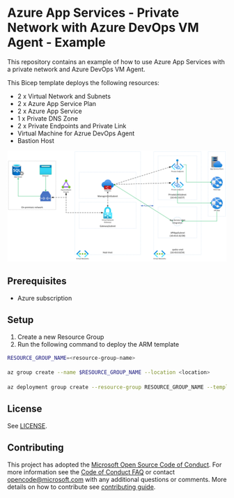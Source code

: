 # Azure App Services - Private Network with Azure DevOps VM Agent - Example

This repository contains an example of how to use Azure App Services with a private network and Azure DevOps VM Agent.

This Bicep template deploys the following resources:

- 2 x Virtual Network and Subnets
- 2 x Azure App Service Plan
- 2 x Azure App Service
- 1 x Private DNS Zone
- 2 x Private Endpoints and Private Link
- Virtual Machine for Azrue DevOps Agent
- Bastion Host

[![Architecture](./media/AppServicePrivateNetworking.png)](./media/AppServicePrivateNetworking.png)

## Prerequisites

- Azure subscription

## Setup

1. Create a new Resource Group
2. Run the following command to deploy the ARM template

```bash
RESOURCE_GROUP_NAME=<resource-group-name>

az group create --name $RESOURCE_GROUP_NAME --location <location>

az deployment group create --resource-group RESOURCE_GROUP_NAME --template-file main.bicep
```

## License

See [LICENSE](./LICENSE.md).

## Contributing

This project has adopted the [Microsoft Open Source Code of Conduct](https://opensource.microsoft.com/codeofconduct/). For more information see the [Code of Conduct FAQ](https://opensource.microsoft.com/codeofconduct/faq/) or contact [opencode@microsoft.com](mailto:opencode@microsoft.com) with any additional questions or comments. More details on how to contribute see [contributing guide](./CONTRIBUTING.md).
